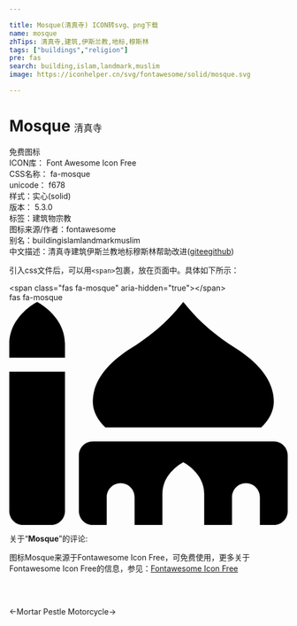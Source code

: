 ```yaml
---

title: Mosque(清真寺) ICON转svg、png下载
name: mosque
zhTips: 清真寺,建筑,伊斯兰教,地标,穆斯林
tags: ["buildings","religion"]
pre: fas
search: building,islam,landmark,muslim
image: https://iconhelper.cn/svg/fontawesome/solid/mosque.svg

---
```


# Mosque  <small style="font-size: 60%;font-weight: 100">清真寺</small>


<div class="detail-page">
<p>
<span><span class="badge-success badge">免费图标</span> </span>
<br/>
<span>
ICON库：
<span class="badge-secondary badge">Font Awesome Icon Free</span> 
</span>
<br/>
<span>
CSS名称：
<span class="badge-secondary badge">fa-mosque</span> 
</span>
<br/>
<span>
unicode：
<span class="badge-secondary badge">f678</span> 
<copy-btn content='f678' btn-title=""></copy-btn>
<copy-btn :content='String.fromCodePoint(parseInt("f678", 16))' btn-title="复制U"></copy-btn>
</span><br/><span>样式：<span class="badge-light badge">实心(solid)</span></span>
<br/>
<span>
版本：
<span class="badge-secondary badge">5.3.0</span> 
</span><br/><span>标签：<span class="badge-light badge"><router-link to="/tags/buildings.html">建筑物</router-link></span><span class="badge-light badge"><router-link to="/tags/religion.html">宗教</router-link></span></span>
<br/>
<span>图标来源/作者：<span class="badge-light badge">fontawesome</span></span> 
<br/>
<span>别名：<span class="badge-light badge">building</span><span class="badge-light badge">islam</span><span class="badge-light badge">landmark</span><span class="badge-light badge">muslim</span></span><br/><span class="zh-detail">中文描述：<span class="badge-primary badge">清真寺</span><span class="badge-primary badge">建筑</span><span class="badge-primary badge">伊斯兰教</span><span class="badge-primary badge">地标</span><span class="badge-primary badge">穆斯林</span><span class="help-link"><span>帮助改进</span>(<a href="https://gitee.com/liuwave/icon-helper/edit/master/json/fontawesome/solid/mosque.json" target="_blank" rel="noopener noreferrer">gitee</a><a href="https://github.com/liuwave/icon-helper/edit/master/json/fontawesome/solid/mosque.json" target="_blank" rel="noopener noreferrer">github</a></span>)</span><br/>
</p>
</div>
<div class="alert alert-dark">
  <i class="fas fa-mosque fa-xs"></i>
  <i class="fas fa-mosque fa-sm"></i>
  <i class="fas fa-mosque fa-lg"></i>
  <i class="fas fa-mosque fa-2x"></i>
  <i class="fas fa-mosque fa-3x"></i>
  <i class="fas fa-mosque fa-5x"></i>
  <i class="fas fa-mosque fa-7x"></i>
</div>
<div>
  <p>引入css文件后，可以用<code>&lt;span&gt;</code>包裹，放在页面中。具体如下所示：    
  </p>
  <div class="alert alert-primary" style="font-size: 14px">
    &lt;span class="fas fa-mosque" aria-hidden="true"&gt;&lt;/span&gt;
    <copy-btn content='<span class="fas fa-mosque" aria-hidden="true"></span>'></copy-btn>
  </div>
  <div class="alert alert-secondary">
    <i class="fas fa-mosque"
    style="font-size: 24px"
    aria-hidden="true"></i> fas fa-mosque
    <copy-btn content="fas fa-mosque" btn-title="复制图标名称"></copy-btn>
  </div>
</div>
<div id="svg" class="svg-wrap">
<svg xmlns="http://www.w3.org/2000/svg" viewBox="0 0 640 512"><path d="M0 480c0 17.67 14.33 32 32 32h64c17.67 0 32-14.33 32-32V160H0v320zm579.16-192c17.86-17.39 28.84-37.34 28.84-58.91 0-52.86-41.79-93.79-87.92-122.9-41.94-26.47-80.63-57.77-111.96-96.22L400 0l-8.12 9.97c-31.33 38.45-70.01 69.76-111.96 96.22C233.79 135.3 192 176.23 192 229.09c0 21.57 10.98 41.52 28.84 58.91h358.32zM608 320H192c-17.67 0-32 14.33-32 32v128c0 17.67 14.33 32 32 32h32v-64c0-17.67 14.33-32 32-32s32 14.33 32 32v64h64v-72c0-48 48-72 48-72s48 24 48 72v72h64v-64c0-17.67 14.33-32 32-32s32 14.33 32 32v64h32c17.67 0 32-14.33 32-32V352c0-17.67-14.33-32-32-32zM64 0S0 32 0 96v32h128V96c0-64-64-96-64-96z"/></svg>
</div>
<detail full-name='fa-mosque'></detail>
<div class="icon-detail__container">
<p>关于“<b>Mosque</b>”的评论:</p>
</div>
<Vssue title="关于“Mosque”的评论" />    
<div><p>图标Mosque来源于Fontawesome Icon Free，可免费使用，更多关于  Fontawesome Icon Free的信息，参见：<a target="_blank" href="https://iconhelper.cn/fontawesome.html">Fontawesome Icon Free</a>
</p></div>

<div style="padding:2rem 0 " class="page-nav"><p class="inner"><span class="prev">←<router-link to="/icon/solid/mortar-pestle.html">Mortar Pestle</router-link></span> <span class="next"><router-link to="/icon/solid/motorcycle.html">Motorcycle</router-link>→</span></p></div>
